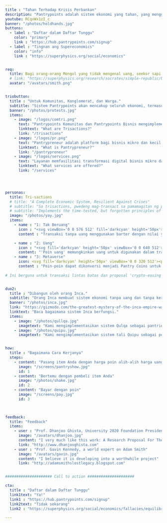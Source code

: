 ```yaml
---
title : "Tahan Terhadap Krisis Perbankan"
description: "Pantrypoints adalah sistem ekonomi yang tahan, yang menggunakan poin bilateral melalui pertemuan untuk menghentikan inflasi dan memungkinkan penyerapan tenaga kerja penuh, terlepas dari kondisi ekonomi"
youtube: RCqxWx1zI_c
banner: "/photos/holdhands.jpg"
buttons:
  - label : "Daftar dalam Daftar Tunggu"
    color: "primary"
    link : "https://hub.pantrypoints.com/signup"
  - label : "Tingnan ang Supereconomics"
    color: "info"
    link : "https://superphysics.org/social/economics"


req:
  title: Bagi orang-orang Mongol yang tidak mengenal uang, seekor sapi adalah ukuran nilai. Kekayaan bagi mereka diukur dalam jumlah sapi, sama seperti bagi orang Spanyol kekayaan diukur dalam jumlah emas dan perak. Konsep Mongol lebih benar. (Adam Smith)
  # link: "https://superphysics.org/research/socrates/simple-republic/book-3/chapter-3"
  avatar: "/avatars/smith.png"


triobutton:
  title : "Untuk Komunitas, Konglomerat, dan Warga."
  subtitle: "Sistem Pantrypoints akan mencakup seluruh ekonomi, termasuk perdagangan dunia dan perpajakan"
  banner: "/photos/protests.jpg"
  items:
    - image: "/logos/comtri.png"
      text: "Pantrypoints Komunitas dan Pantrypoints Bisnis mengimplementasikan Trisaksi melalui Pantrypoints City"
      linktext: "What are Trisactions?"
      link: "/trisactions"
    - image: "/logos/pr.png"
      text: "Pantrypreneur adalah platform bagi bisnis mikro dan kecil untuk beradaptasi dengan Trisaksi. Bayangkan itu sebagai sistem ERP mikro-kecil."
      linktext: "What is Pantrypreneur?"
      link: "/pantrypreneur"
    - image: "/logos/services.png"
      text: "Layanan memfasilitasi transformasi digital bisnis mikro dan kecil dengan biaya rendah, membawanya ke dalam sistem Pantrypoints dan Pantrypreneur."
      linktext: "What services are offered?"
      link: "/services"




personas: 
  title: Tri-sactions
  # title: "A Complete Economic System, Resilient Against Crises"
  # subtitle: "Sa trisactions, pwedeng mag-transact sa pamamagitan ng pera, barter, at cryptocurrencies para mapalaya ang ekonomiya."
  # subtitle: "Implements the time-tested, but forgotten principles of Classical Economics, from Socrates to Adam Smith, instead of Neoclassical Economics from Marshall to Keynes"
  image: "/photos/yay.jpg"
  items:
    - name : "1: Tak Beruang"
      icon : "<svg viewBox='0 0 576 512' fill='darkcyan' height='50px'><path d='M96,128A64,64,0,1,0,32,64,64,64,0,0,0,96,128Zm0,176.08a44.11,44.11,0,0,1,13.64-32L181.77,204c1.65-1.55,3.77-2.31,5.61-3.57A63.91,63.91,0,0,0,128,160H64A64,64,0,0,0,0,224v96a32,32,0,0,0,32,32V480a32,32,0,0,0,32,32h64a32,32,0,0,0,32-32V383.61l-50.36-47.53A44.08,44.08,0,0,1,96,304.08ZM480,128a64,64,0,1,0-64-64A64,64,0,0,0,480,128Zm32,32H448a63.91,63.91,0,0,0-59.38,40.42c1.84,1.27,4,2,5.62,3.59l72.12,68.06a44.37,44.37,0,0,1,0,64L416,383.62V480a32,32,0,0,0,32,32h64a32,32,0,0,0,32-32V352a32,32,0,0,0,32-32V224A64,64,0,0,0,512,160ZM444.4,295.34l-72.12-68.06A12,12,0,0,0,352,236v36H224V236a12,12,0,0,0-20.28-8.73L131.6,295.34a12.4,12.4,0,0,0,0,17.47l72.12,68.07A12,12,0,0,0,224,372.14V336H352v36.14a12,12,0,0,0,20.28,8.74l72.12-68.07A12.4,12.4,0,0,0,444.4,295.34Z'/></svg>"
      content : "Transaksi tanpa uang menggunakan barter dengan nilai yang disimpan dalam bentuk poin yang diikat pada biji-bijian. Ini mengimplementasikan penilaian berbasis biji-bijian yang disebutkan dalam The Wealth of Nations oleh Adam Smith."

    - name : "2: Uang"
      icon : "<svg fill='darkcyan' height='50px' viewBox='0 0 640 512'><path d='M621.16 54.46C582.37 38.19 543.55 32 504.75 32c-123.17-.01-246.33 62.34-369.5 62.34-30.89 0-61.76-3.92-92.65-13.72-3.47-1.1-6.95-1.62-10.35-1.62C15.04 79 0 92.32 0 110.81v317.26c0 12.63 7.23 24.6 18.84 29.46C57.63 473.81 96.45 480 135.25 480c123.17 0 246.34-62.35 369.51-62.35 30.89 0 61.76 3.92 92.65 13.72 3.47 1.1 6.95 1.62 10.35 1.62 17.21 0 32.25-13.32 32.25-31.81V83.93c-.01-12.64-7.24-24.6-18.85-29.47zM48 132.22c20.12 5.04 41.12 7.57 62.72 8.93C104.84 170.54 79 192.69 48 192.69v-60.47zm0 285v-47.78c34.37 0 62.18 27.27 63.71 61.4-22.53-1.81-43.59-6.31-63.71-13.62zM320 352c-44.19 0-80-42.99-80-96 0-53.02 35.82-96 80-96s80 42.98 80 96c0 53.03-35.83 96-80 96zm272 27.78c-17.52-4.39-35.71-6.85-54.32-8.44 5.87-26.08 27.5-45.88 54.32-49.28v57.72zm0-236.11c-30.89-3.91-54.86-29.7-55.81-61.55 19.54 2.17 38.09 6.23 55.81 12.66v48.89z'/></svg>"
      content: "'Poin uang' memungkinkan uang untuk digunakan dalam transaksi tanpa uang melalui aplikasi perbankan tunai atau non-tunai dalam ekonomi fiat."
    - name : "3: Metaverse"
      icon: <svg fill='darkcyan' height='50px' viewBox='0 0 320 512'><path d='M311.9 260.8L160 353.6 8 260.8 160 0l151.9 260.8zM160 383.4L8 290.6 160 512l152-221.4-152 92.8z'/></svg>
      content : "Poin-poin dapat dikonversi menjadi Pantry Coins untuk memungkinkan transaksi yang diatur dari Metaverse melalui Ethereum."
      
# Ini berguna untuk transaksi lintas batas dan proposal 'crypto-easing' kami (alternatif kami untuk pelonggaran kuantitatif).


duo2:
  title : "Dibangun oleh orang Inca."
  subtitle: "Orang Inca membuat sistem ekonomi tanpa uang dan tanpa kertas dalam skala besar yang menggunakan gudang lokal untuk menyimpan sumber daya, dan tali untuk mencatat data. Orang Spanyol menghancurkannya dan menggantinya dengan sistem berbasis uang yang rentan terhadap krisis saat ini."
  banner: "/photos/inca.jpg"
  link: "https://gizmodo.com/the-greatest-mystery-of-the-inca-empire-was-its-strange-5872764"
  linktext: "Baca bagaimana sistem Inca berfungsi."
  items:
    - image: "/photos/qullqa.jpg"
      imagetext: "Kami mengimplementasikan sistem Qulqa sebagai pantries."
    - image: "/photos/quipu.jpg"
      imagetext: "Kami mengimplementasikan sistem tali Quipu sebagai poin, sehingga Pantrypoints."


how:
  title : "Bagaimana Cara Kerjanya"
  steps:
    - content: "Pasang item Anda dengan harga poin alih-alih harga uang"
      image: "/screens/pantryshow.jpg"
      id: 1
    - content: "Bertemu dengan pembeli item Anda"
      image: "/photos/shake.jpg"
      id: 2    
    - content: "Bayar dengan poin"
      image: "/screens/pay.jpg"
      id: 3
      


feedback:
  title: "Feedback"
  items:
    - user : "Prof. Dhanjoo Ghista, University 2020 Foundation President"
      image: "/avatars/dhanjoo.jpg"
      content: "I very much like this work: A Research Proposal For The Formalization Of The Science Of Supereconomics And The Establishment Of A Point-Based Economic System"
      link: "http://www.dhanjooghista.com"
    - user : "Prof. Gavin Kennedy, a world expert on Adam Smith"
      image: "/avatars/gavin.jpg"
      content: "I believe it is developing into a worthwhile project" 
      link: "http://adamsmithslostlegacy.blogspot.com"


##################### Call to action #####################

cta:
  title : "Daftar dalam Daftar Tunggu"
  link1text: "Ya!"
  link1 : "https://hub.pantrypoints.com/signup"
  link2text: "Tidak sekarang"
  link2 : "https://superphysics.org/social/economics/fallacies/equilibrium-fallacy"

---
```

